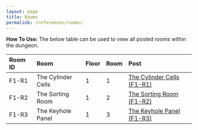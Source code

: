 ```yaml
---
layout: page
title: Rooms
permalink: /references/rooms/
---
```


**How To Use:** The below table can be used to view all posted rooms within the dungeon.


| Room ID | Room | Floor | Room | Post |
|:--------| :--- | :--- | :--- | :--- |
| F1-R1 | The Cylinder Cells | 1 | 1 | [The Cylinder Cells (F1-R1)](/posts/F1-R1) |
| F1-R2 | The Sorting Room | 1 | 2 | [The Sorting Room (F1-R2)](/posts/F1-R2) |
| F1-R3 | The Keyhole Panel | 1 | 3 | [The Keyhole Panel (F1-R3)](/posts/F1-R3) |
